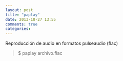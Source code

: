 ```yaml
---
layout: post
title: "paplay"
date: 2013-10-27 13:55
comments: true
categories: 
---
```

Reproducción de audio en formatos pulseaudio (flac)

>$ paplay archivo.flac


